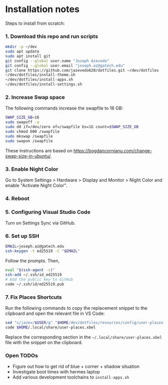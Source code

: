 # Installation notes

Steps to install from scratch:

### 1. Download this repo and run scripts

```sh
mkdir -p ~/dev
sudo apt update
sudo apt install git
git config --global user.name "Joseph Azevedo"
git config --global user.email "joseph.az@gatech.edu"
git clone https://github.com/jazevedo620/dotfiles.git ~/dev/dotfiles
~/dev/dotfiles/install-theme.sh
~/dev/dotfiles/install-apps.sh
~/dev/dotfiles/install-settings.sh
```

### 2. Increase Swap space

The following commands increase the swapfile to 16 GB:

```sh
SWAP_SIZE_GB=16
sudo swapoff -a
sudo dd if=/dev/zero of=/swapfile bs=1G count=$SWAP_SIZE_GB
sudo chmod 600 /swapfile
sudo mkswap /swapfile
sudo swapon /swapfile
```

These instructions are based on https://bogdancornianu.com/change-swap-size-in-ubuntu/.

### 3. Enable Night Color

Go to System Settings > Hardware > Display and Monitor > Night Color and enable "Activate Night Color".

### 4. Reboot

### 5. Configuring Visual Studio Code

Turn on Settings Sync via GitHub.

### 6. Set up SSH

```sh
EMAIL=joseph.az@gatech.edu
ssh-keygen -t ed25519 -C "$EMAIL"
```

Follow the prompts. Then,

```sh
eval "$(ssh-agent -s)"
ssh-add ~/.ssh/id_ed25519
# Add the public key to GitHub
code ~/.ssh/id/ed25519.pub
```

### 7. Fix Places Shortcuts

Run the following commands to copy the replacement snippet to the clipboard and open the relevant file in VS Code:

```sh
sed "s/jazev/$USER/g" "$HOME/dev/dotfiles/resources/config/user-places.snippet.xbel" | xsel -ib
code $HOME/.local/share/user-places.xbel
```

Replace the corresponding section in the `~/.local/share/user-places.xbel` file with the snippet on the clipboard.

### Open TODOs

- Figure out how to get rid of blue + corner + shadow situation
- Investigate boot times with hermes laptop
- Add various development toolchains to `install-apps.sh`
